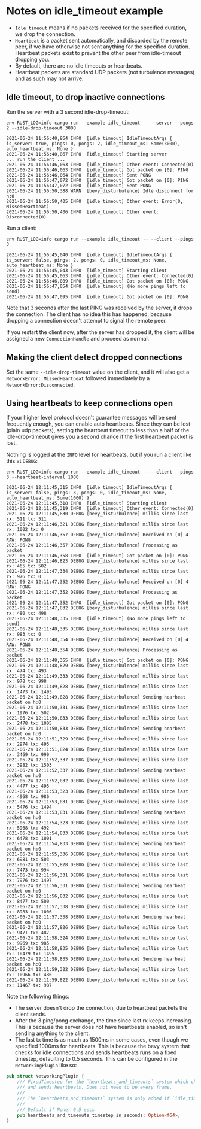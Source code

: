 # Notes on idle_timeout example



* `Idle timeout` means if no packets received for the specified duration, we drop the connection.
* `Heartbeat` is a packet sent automatically, and discarded by the remote peer, if we have otherwise not sent anything for the specified duration. Heartbeat packets exist to prevent the other peer from idle-timeout dropping you.
* By default, there are no idle timeouts or heartbeats.
* Heartbeat packets are standard UDP packets (not turbulence messages) and as such may not arrive.


## Idle timeout, to drop inactive connections

Run the server with a 3 second idle-drop-timeout:

`env RUST_LOG=info cargo run --example idle_timeout -- --server --pongs 2 --idle-drop-timeout 3000`

```
2021-06-24 11:56:40,864 INFO  [idle_timeout] IdleTimeoutArgs { is_server: true, pings: 0, pongs: 2, idle_timeout_ms: Some(3000), auto_heartbeat_ms: None }
2021-06-24 11:56:40,867 INFO  [idle_timeout] Starting server
... run the client ...
2021-06-24 11:56:46,063 INFO  [idle_timeout] Other event: Connected(0)
2021-06-24 11:56:46,063 INFO  [idle_timeout] Got packet on [0]: PING
2021-06-24 11:56:46,064 INFO  [idle_timeout] Sent PONG
2021-06-24 11:56:47,072 INFO  [idle_timeout] Got packet on [0]: PING
2021-06-24 11:56:47,072 INFO  [idle_timeout] Sent PONG
2021-06-24 11:56:50,388 WARN  [bevy_disturbulence] Idle disconnect for h:0
2021-06-24 11:56:50,405 INFO  [idle_timeout] Other event: Error(0, MissedHeartbeat)
2021-06-24 11:56:50,406 INFO  [idle_timeout] Other event: Disconnected(0)
```

Run a client:

`env RUST_LOG=info cargo run --example idle_timeout -- --client --pings 3`

```
2021-06-24 11:56:45,040 INFO  [idle_timeout] IdleTimeoutArgs { is_server: false, pings: 2, pongs: 0, idle_timeout_ms: None, auto_heartbeat_ms: None }
2021-06-24 11:56:45,043 INFO  [idle_timeout] Starting client
2021-06-24 11:56:45,063 INFO  [idle_timeout] Other event: Connected(0)
2021-06-24 11:56:46,089 INFO  [idle_timeout] Got packet on [0]: PONG
2021-06-24 11:56:47,054 INFO  [idle_timeout] (No more pings left to send)
2021-06-24 11:56:47,095 INFO  [idle_timeout] Got packet on [0]: PONG
```

Note that 3 seconds after the last PING was received by the server, it drops the connection. The client has no idea this has happened, because dropping a connection doesn't attempt to signal the remote peer.

If you restart the client now, after the server has dropped it, the client will be assigned a new `ConnectionHandle` and proceed as normal. 

## Making the client detect dropped connections

Set the same `--idle-drop-timeout` value on the client, and it will also get a `NetworkError::MissedHeartbeat` followed immediately by a `NetworkError:Disconnected`.

## Using heartbeats to keep connections open

If your higher level protocol doesn't guarantee messages will be sent frequently enough, you can enable auto heartbeats. Since they can be lost (plain udp packets), setting the heartbeat timeout to less than a half of the idle-drop-timeout gives you a second chance if the first heartbeat packet is lost.

Nothing is logged at the `INFO` level for heartbeats, but if you run a client like this at `DEBUG`:

`env RUST_LOG=info cargo run --example idle_timeout -- --client --pings 3 --heartbeat-interval 1000`

```
2021-06-24 12:11:45,315 INFO  [idle_timeout] IdleTimeoutArgs { is_server: false, pings: 3, pongs: 0, idle_timeout_ms: None, auto_heartbeat_ms: Some(1000) }
2021-06-24 12:11:45,318 INFO  [idle_timeout] Starting client
2021-06-24 12:11:45,319 INFO  [idle_timeout] Other event: Connected(0)
2021-06-24 12:11:45,830 DEBUG [bevy_disturbulence] millis since last rx: 511 tx: 511
2021-06-24 12:11:46,321 DEBUG [bevy_disturbulence] millis since last rx: 1002 tx: 0
2021-06-24 12:11:46,357 DEBUG [bevy_disturbulence] Received on [0] 4 RAW: PONG
2021-06-24 12:11:46,357 DEBUG [bevy_disturbulence] Processing as packet
2021-06-24 12:11:46,358 INFO  [idle_timeout] Got packet on [0]: PONG
2021-06-24 12:11:46,823 DEBUG [bevy_disturbulence] millis since last rx: 465 tx: 502
2021-06-24 12:11:47,334 DEBUG [bevy_disturbulence] millis since last rx: 976 tx: 0
2021-06-24 12:11:47,352 DEBUG [bevy_disturbulence] Received on [0] 4 RAW: PONG
2021-06-24 12:11:47,352 DEBUG [bevy_disturbulence] Processing as packet
2021-06-24 12:11:47,352 INFO  [idle_timeout] Got packet on [0]: PONG
2021-06-24 12:11:47,832 DEBUG [bevy_disturbulence] millis since last rx: 480 tx: 498
2021-06-24 12:11:48,335 INFO  [idle_timeout] (No more pings left to send)
2021-06-24 12:11:48,335 DEBUG [bevy_disturbulence] millis since last rx: 983 tx: 0
2021-06-24 12:11:48,354 DEBUG [bevy_disturbulence] Received on [0] 4 RAW: PONG
2021-06-24 12:11:48,354 DEBUG [bevy_disturbulence] Processing as packet
2021-06-24 12:11:48,355 INFO  [idle_timeout] Got packet on [0]: PONG
2021-06-24 12:11:48,829 DEBUG [bevy_disturbulence] millis since last rx: 474 tx: 493
2021-06-24 12:11:49,333 DEBUG [bevy_disturbulence] millis since last rx: 978 tx: 998
2021-06-24 12:11:49,828 DEBUG [bevy_disturbulence] millis since last rx: 1473 tx: 1493
2021-06-24 12:11:49,828 DEBUG [bevy_disturbulence] Sending hearbeat packet on h:0
2021-06-24 12:11:50,331 DEBUG [bevy_disturbulence] millis since last rx: 1976 tx: 502
2021-06-24 12:11:50,833 DEBUG [bevy_disturbulence] millis since last rx: 2478 tx: 1005
2021-06-24 12:11:50,833 DEBUG [bevy_disturbulence] Sending hearbeat packet on h:0
2021-06-24 12:11:51,329 DEBUG [bevy_disturbulence] millis since last rx: 2974 tx: 495
2021-06-24 12:11:51,824 DEBUG [bevy_disturbulence] millis since last rx: 3469 tx: 990
2021-06-24 12:11:52,337 DEBUG [bevy_disturbulence] millis since last rx: 3982 tx: 1503
2021-06-24 12:11:52,337 DEBUG [bevy_disturbulence] Sending hearbeat packet on h:0
2021-06-24 12:11:52,832 DEBUG [bevy_disturbulence] millis since last rx: 4477 tx: 495
2021-06-24 12:11:53,323 DEBUG [bevy_disturbulence] millis since last rx: 4968 tx: 986
2021-06-24 12:11:53,831 DEBUG [bevy_disturbulence] millis since last rx: 5476 tx: 1494
2021-06-24 12:11:53,831 DEBUG [bevy_disturbulence] Sending hearbeat packet on h:0
2021-06-24 12:11:54,323 DEBUG [bevy_disturbulence] millis since last rx: 5968 tx: 492
2021-06-24 12:11:54,833 DEBUG [bevy_disturbulence] millis since last rx: 6478 tx: 1001
2021-06-24 12:11:54,833 DEBUG [bevy_disturbulence] Sending hearbeat packet on h:0
2021-06-24 12:11:55,336 DEBUG [bevy_disturbulence] millis since last rx: 6981 tx: 503
2021-06-24 12:11:55,828 DEBUG [bevy_disturbulence] millis since last rx: 7473 tx: 994
2021-06-24 12:11:56,331 DEBUG [bevy_disturbulence] millis since last rx: 7976 tx: 1497
2021-06-24 12:11:56,331 DEBUG [bevy_disturbulence] Sending hearbeat packet on h:0
2021-06-24 12:11:56,832 DEBUG [bevy_disturbulence] millis since last rx: 8477 tx: 500
2021-06-24 12:11:57,338 DEBUG [bevy_disturbulence] millis since last rx: 8983 tx: 1006
2021-06-24 12:11:57,338 DEBUG [bevy_disturbulence] Sending hearbeat packet on h:0
2021-06-24 12:11:57,826 DEBUG [bevy_disturbulence] millis since last rx: 9471 tx: 487
2021-06-24 12:11:58,324 DEBUG [bevy_disturbulence] millis since last rx: 9969 tx: 985
2021-06-24 12:11:58,835 DEBUG [bevy_disturbulence] millis since last rx: 10479 tx: 1495
2021-06-24 12:11:58,835 DEBUG [bevy_disturbulence] Sending hearbeat packet on h:0
2021-06-24 12:11:59,322 DEBUG [bevy_disturbulence] millis since last rx: 10966 tx: 486
2021-06-24 12:11:59,822 DEBUG [bevy_disturbulence] millis since last rx: 11467 tx: 987
```

Note the following things:

* The server doesn't drop the connection, due to heartbeat packets the client sends.
* After the 3 ping/pong exchange, the time since last rx keeps increasing. This is because the server does not have heartbeats enabled, so isn't sending anything to the client.
* The last tx time is as much as 1500ms in some cases, even though we specified 1000ms for heartbeats. This is because the bevy system that checks for idle connections and sends heartbeats runs on a fixed timestep, defaulting to 0.5 seconds. This can be configured in the `NetworkingPlugin` like so:

```rust
pub struct NetworkingPlugin {
    /// FixedTimestep for the `heartbeats_and_timeouts` system which checks for idle connections
    /// and sends heartbeats. Does not need to be every frame.
    ///
    /// The `heartbeats_and_timeouts` system is only added if `idle_timeout_ms` or `auto_heartbeat_ms` are specified.
    ///
    /// Default if None: 0.5 secs
    pub heartbeats_and_timeouts_timestep_in_seconds: Option<f64>,
}
```
